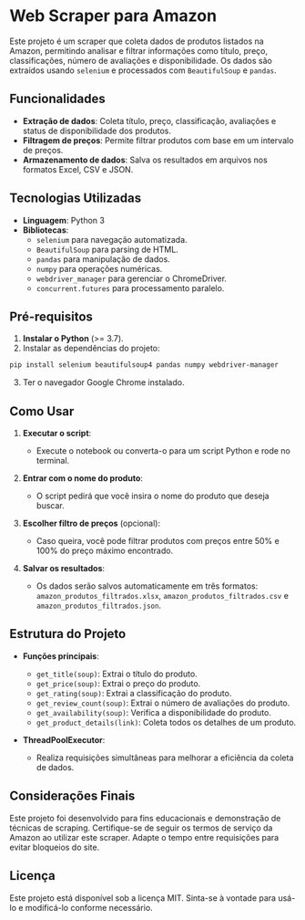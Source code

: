 # Web Scraper para Amazon

Este projeto é um scraper que coleta dados de produtos listados na Amazon, permitindo analisar e filtrar informações como título, preço, classificações, número de avaliações e disponibilidade. Os dados são extraídos usando `selenium` e processados com `BeautifulSoup` e `pandas`.

## Funcionalidades

- **Extração de dados**: Coleta título, preço, classificação, avaliações e status de disponibilidade dos produtos.
- **Filtragem de preços**: Permite filtrar produtos com base em um intervalo de preços.
- **Armazenamento de dados**: Salva os resultados em arquivos nos formatos Excel, CSV e JSON.

## Tecnologias Utilizadas

- **Linguagem**: Python 3
- **Bibliotecas**:
  - `selenium` para navegação automatizada.
  - `BeautifulSoup` para parsing de HTML.
  - `pandas` para manipulação de dados.
  - `numpy` para operações numéricas.
  - `webdriver_manager` para gerenciar o ChromeDriver.
  - `concurrent.futures` para processamento paralelo.

## Pré-requisitos

1. **Instalar o Python** (>= 3.7).
2. Instalar as dependências do projeto:

```bash
pip install selenium beautifulsoup4 pandas numpy webdriver-manager
```
3. Ter o navegador Google Chrome instalado.

## Como Usar

1. **Executar o script**:
   - Execute o notebook ou converta-o para um script Python e rode no terminal.

2. **Entrar com o nome do produto**:
   - O script pedirá que você insira o nome do produto que deseja buscar.

3. **Escolher filtro de preços** (opcional):
   - Caso queira, você pode filtrar produtos com preços entre 50% e 100% do preço máximo encontrado.

4. **Salvar os resultados**:
   - Os dados serão salvos automaticamente em três formatos: `amazon_produtos_filtrados.xlsx`, `amazon_produtos_filtrados.csv` e `amazon_produtos_filtrados.json`.

## Estrutura do Projeto

- **Funções principais**:
  - `get_title(soup)`: Extrai o título do produto.
  - `get_price(soup)`: Extrai o preço do produto.
  - `get_rating(soup)`: Extrai a classificação do produto.
  - `get_review_count(soup)`: Extrai o número de avaliações do produto.
  - `get_availability(soup)`: Verifica a disponibilidade do produto.
  - `get_product_details(link)`: Coleta todos os detalhes de um produto.

- **ThreadPoolExecutor**:
  - Realiza requisições simultâneas para melhorar a eficiência da coleta de dados.

## Considerações Finais

Este projeto foi desenvolvido para fins educacionais e demonstração de técnicas de scraping. Certifique-se de seguir os termos de serviço da Amazon ao utilizar este scraper. Adapte o tempo entre requisições para evitar bloqueios do site.

## Licença

Este projeto está disponível sob a licença MIT. Sinta-se à vontade para usá-lo e modificá-lo conforme necessário.

